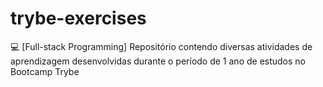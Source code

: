 # trybe-exercises
:computer: [Full-stack Programming] Repositório contendo diversas atividades de aprendizagem desenvolvidas durante o período de 1 ano de estudos no Bootcamp Trybe
